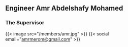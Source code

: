 ## Engineer Amr Abdelshafy Mohamed
### The Supervisor
{{< image src="/members/amr.jpg" >}}
{{< social email="amrmerom@gmail.com" >}}
